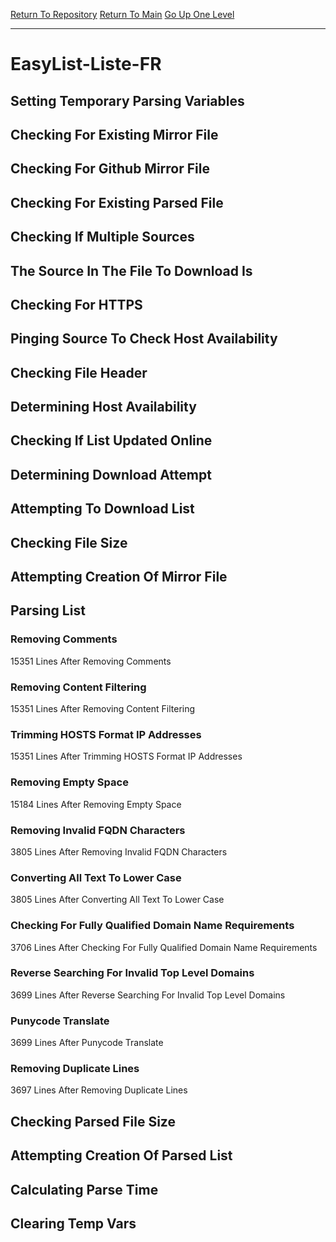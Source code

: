 [Return To Repository](https://github.com/deathbybandaid/piholeparser/)
[Return To Main](https://github.com/deathbybandaid/piholeparser/blob/master/RecentRunLogs/Mainlog.md)
[Go Up One Level](https://github.com/deathbybandaid/piholeparser/blob/master/RecentRunLogs/TopLevelScripts/30-Processing-External-Blacklists.md)
____________________________________
# EasyList-Liste-FR
## Setting Temporary Parsing Variables
## Checking For Existing Mirror File
## Checking For Github Mirror File
## Checking For Existing Parsed File
## Checking If Multiple Sources
## The Source In The File To Download Is
## Checking For HTTPS
## Pinging Source To Check Host Availability
## Checking File Header
## Determining Host Availability
## Checking If List Updated Online
## Determining Download Attempt
## Attempting To Download List
## Checking File Size
## Attempting Creation Of Mirror File
## Parsing List
### Removing Comments
15351 Lines After Removing Comments
### Removing Content Filtering
15351 Lines After Removing Content Filtering
### Trimming HOSTS Format IP Addresses
15351 Lines After Trimming HOSTS Format IP Addresses
### Removing Empty Space
15184 Lines After Removing Empty Space
### Removing Invalid FQDN Characters
3805 Lines After Removing Invalid FQDN Characters
### Converting All Text To Lower Case
3805 Lines After Converting All Text To Lower Case
### Checking For Fully Qualified Domain Name Requirements
3706 Lines After Checking For Fully Qualified Domain Name Requirements
### Reverse Searching For Invalid Top Level Domains
3699 Lines After Reverse Searching For Invalid Top Level Domains
### Punycode Translate
3699 Lines After Punycode Translate
### Removing Duplicate Lines
3697 Lines After Removing Duplicate Lines
## Checking Parsed File Size
## Attempting Creation Of Parsed List
## Calculating Parse Time
## Clearing Temp Vars
